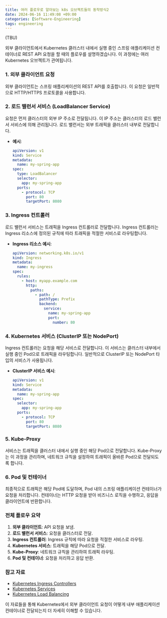 ```yaml
---
title: 여러 플로우로 알아보는 k8s 오브젝트들의 동작방식2
date: 2024-06-16 11:49:08 +09:00
categories: [Software-Engineering]
tags: engineering
---
```


(TBU)

외부 클라이언트에서 Kubernetes 클러스터 내에서 실행 중인 스프링 애플리케이션 컨테이너로 REST API 요청을 할 때의 플로우를 설명하겠습니다. 이 과정에는 여러 Kubernetes 오브젝트가 관여됩니다.

### 1. 외부 클라이언트 요청

외부 클라이언트는 스프링 애플리케이션의 REST API를 호출합니다. 이 요청은 일반적으로 HTTP/HTTPS 프로토콜을 사용합니다.

### 2. 로드 밸런서 서비스 (LoadBalancer Service)

요청은 먼저 클러스터의 외부 IP 주소로 전달됩니다. 이 IP 주소는 클러스터의 로드 밸런서 서비스에 의해 관리됩니다. 로드 밸런서는 외부 트래픽을 클러스터 내부로 전달합니다.

- **예시**:
  ```yaml
  apiVersion: v1
  kind: Service
  metadata:
    name: my-spring-app
  spec:
    type: LoadBalancer
    selector:
      app: my-spring-app
    ports:
      - protocol: TCP
        port: 80
        targetPort: 8080
  ```

### 3. Ingress 컨트롤러

로드 밸런서 서비스는 트래픽을 Ingress 컨트롤러로 전달합니다. Ingress 컨트롤러는 Ingress 리소스에 정의된 규칙에 따라 트래픽을 적절한 서비스로 라우팅합니다.

- **Ingress 리소스 예시**:
  ```yaml
  apiVersion: networking.k8s.io/v1
  kind: Ingress
  metadata:
    name: my-ingress
  spec:
    rules:
      - host: myapp.example.com
        http:
          paths:
            - path: /
              pathType: Prefix
              backend:
                service:
                  name: my-spring-app
                  port:
                    number: 80
  ```

### 4. Kubernetes 서비스 (ClusterIP 또는 NodePort)

Ingress 컨트롤러는 요청을 해당 서비스로 전달합니다. 이 서비스는 클러스터 내부에서 실행 중인 Pod으로 트래픽을 라우팅합니다. 일반적으로 ClusterIP 또는 NodePort 타입의 서비스가 사용됩니다.

- **ClusterIP 서비스 예시**:
  ```yaml
  apiVersion: v1
  kind: Service
  metadata:
    name: my-spring-app
  spec:
    selector:
      app: my-spring-app
    ports:
      - protocol: TCP
        port: 80
        targetPort: 8080
  ```

### 5. Kube-Proxy

서비스는 트래픽을 클러스터 내에서 실행 중인 해당 Pod으로 전달합니다. Kube-Proxy는 이 과정을 관리하며, 네트워크 규칙을 설정하여 트래픽이 올바른 Pod으로 전달되도록 합니다.

### 6. Pod 및 컨테이너

최종적으로 트래픽은 해당 Pod에 도달하며, Pod 내의 스프링 애플리케이션 컨테이너가 요청을 처리합니다. 컨테이너는 HTTP 요청을 받아 비즈니스 로직을 수행하고, 응답을 클라이언트에 반환합니다.

### 전체 플로우 요약

1. **외부 클라이언트**: API 요청을 보냄.
2. **로드 밸런서 서비스**: 요청을 클러스터로 전달.
3. **Ingress 컨트롤러**: Ingress 규칙에 따라 요청을 적절한 서비스로 라우팅.
4. **Kubernetes 서비스**: 트래픽을 해당 Pod으로 전달.
5. **Kube-Proxy**: 네트워크 규칙을 관리하여 트래픽 라우팅.
6. **Pod 및 컨테이너**: 요청을 처리하고 응답 반환.

### 참고 자료

- [Kubernetes Ingress Controllers](https://kubernetes.io/docs/concepts/services-networking/ingress-controllers/)
- [Kubernetes Services](https://kubernetes.io/docs/concepts/services-networking/service/)
- [Kubernetes Load Balancing](https://kubernetes.io/docs/concepts/services-networking/load-balancing/)

이 자료들을 통해 Kubernetes에서 외부 클라이언트 요청이 어떻게 내부 애플리케이션 컨테이너로 전달되는지 더 자세히 이해할 수 있습니다.
